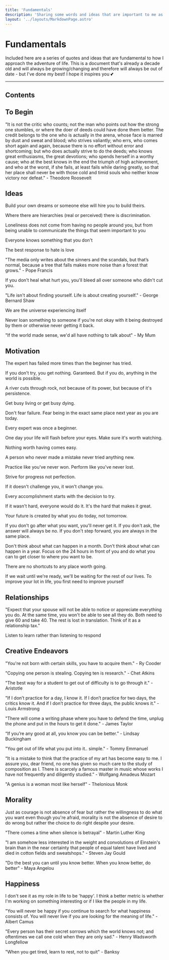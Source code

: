 ```yaml
---
title: 'Fundamentals'
description: 'Sharing some words and ideas that are important to me as a person'
layout: '../layouts/MarkdownPage.astro'
---
```


# Fundamentals

Included here are a series of quotes and ideas that are fundamental to how I approach the adventure of life. This is a
document that's already a decade old and will always be growing/changing and therefore will always be out of date - but
I've done my best! I hope it inspires you 💕

---

## Contents

## To Begin

"It is not the critic who counts; not the man who points out how the strong one stumbles, or where the doer of deeds
could have done them better. The credit belongs to the one who is actually in the arena, whose face is marred by dust
and sweat and blood; who strives valiantly; who errs, who comes short again and again, because there is no effort
without error and shortcoming; but who does actually strive to do the deeds; who knows great enthusiasms, the great
devotions; who spends herself in a worthy cause; who at the best knows in the end the triumph of high achievement, and
who at the worst, if she fails, at least fails while daring greatly, so that her place shall never be with those cold
and timid souls who neither know victory nor defeat." - Theodore Roosevelt

## Ideas

Build your own dreams or someone else will hire you to build theirs.

Where there are hierarchies (real or perceived) there is discrimination.

Loneliness does not come from having no people around you, but from being unable to communicate the things that seem
important to you

Everyone knows something that you don't

The best response to hate is love

"The media only writes about the sinners and the scandals, but that’s normal, because a tree that falls makes more noise
than a forest that grows." - Pope Francis

If you don't heal what hurt you, you'll bleed all over someone who didn't cut you.

"Life isn't about finding yourself. Life is about creating yourself." - George Bernard Shaw

We are the universe experiencing itself

Never loan something to someone if you're not okay with it being destroyed by them or otherwise never getting it back.

"If the world made sense, we'd all have nothing to talk about" - My Mum

## Motivation

The expert has failed more times than the beginner has tried.

If you don't try, you get nothing. Garanteed. But if you do, anything in the world is possible.

A river cuts through rock, not because of its power, but because of it's persistence.

Get busy living or get busy dying.

Don't fear failure. Fear being in the exact same place next year as you are today.

Every expert was once a beginner.

One day your life will flash before your eyes. Make sure it's worth watching.

Nothing worth having comes easy.

A person who never made a mistake never tried anything new.

Practice like you've never won. Perform like you've never lost.

Strive for progress not perfection.

If it doesn't challenge you, it won't change you.

Every accomplishment starts with the decision to try.

If it wasn't hard, everyone would do it. It's the hard that makes it great.

Your future is created by what you do today, not tomorrow.

If you don't go after what you want, you'll never get it. If you don't ask, the answer will always be no. If you don't
step forward, you are always in the same place.

Don't think about what can happen in a month. Don't think about what can happen in a year. Focus on the 24 hours in
front of you and do what you can to get closer to where you want to be.

There are no shortcuts to any place worth going.

If we wait until we're ready, we'll be waiting for the rest of our lives. To improve your lot in life, you first need to
improve yourself

## Relationships

"Expect that your spouse will not be able to notice or appreciate everything you do. At the same time, you won't be able
to see all they do. Both need to give 60 and take 40. The rest is lost in translation. Think of it as a relationship
tax."

Listen to learn rather than listening to respond

## Creative Endeavors

"You're not born with certain skills, you have to acquire them." - Ry Cooder

"Copying one person is stealing. Copying ten is research." - Chet Atkins

"The best way for a student to get out of difficulty is to go through it." - Aristotle

"If I don’t practice for a day, I know it. If I don’t practice for two days, the critics know it. And if I don’t
practice for three days, the public knows it." - Louis Armstrong

"There will come a writing phase where you have to defend the time, unplug the phone and put in the hours to get it
done." - James Taylor

“If you’re any good at all, you know you can be better.” - Lindsay Buckingham

"You get out of life what you put into it.. simple." - Tommy Emmanuel

“It is a mistake to think that the practice of my art has become easy to me. I assure you, dear friend, no one has given
so much care to the study of composition as I. There is scarcely a famous master in music whose works I have not
frequently and diligently studied.” - Wolfgang Amadeus Mozart

"A genius is a woman most like herself" - Thelonious Monk

## Morality

Just as courage is not absence of fear but rather the willingness to do what you want even though you're afraid,
morality is not the absence of desire to do wrong but rather the choice to do right despite your desire.

"There comes a time when silence is betrayal" - Martin Luther King

"I am somehow less interested in the weight and convolutions of Einstein's brain than in the near certainty that people
of equal talent have lived and died in cotton fields and sweatshops." - Steven Jay Gould

"Do the best you can until you know better. When you know better, do better" - Maya Angelou

## Happiness

I don't see it as my role in life to be 'happy'. I think a better metric is whether I'm working on something interesting
or if I like the people in my life.

"You will never be happy if you continue to search for what happiness consists of. You will never live if you are
looking for the meaning of life." - Albert Camus

"Every person has their secret sorrows which the world knows not; and oftentimes we call one cold when they are only
sad." - Henry Wadsworth Longfellow

"When you get tired, learn to rest, not to quit" - Banksy
